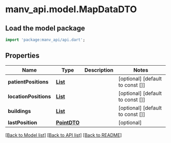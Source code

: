 # manv_api.model.MapDataDTO

## Load the model package
```dart
import 'package:manv_api/api.dart';
```

## Properties
Name | Type | Description | Notes
------------ | ------------- | ------------- | -------------
**patientPositions** | [**List<MapDataDTOPatientPositionsInner>**](MapDataDTOPatientPositionsInner.md) |  | [optional] [default to const []]
**locationPositions** | [**List<MapDataDTOLocationPositionsInner>**](MapDataDTOLocationPositionsInner.md) |  | [optional] [default to const []]
**buildings** | [**List<MapDataDTOBuildingsInner>**](MapDataDTOBuildingsInner.md) |  | [optional] [default to const []]
**lastPosition** | [**PointDTO**](PointDTO.md) |  | [optional] 

[[Back to Model list]](../README.md#documentation-for-models) [[Back to API list]](../README.md#documentation-for-api-endpoints) [[Back to README]](../README.md)


